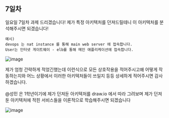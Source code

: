 ## 7일차
일요일 7일차 과제 드리겠습니다! 제가 특정 아키텍처를 던져드릴테니 이 아키텍처를 분석해주시면 되겠습니다!
```
예시)
devops 는 nat instance 를 통해 main web server 에 접속합니다.
User는 인터넷 게이트웨이 - elb를 통해 메인 애플리케이션에 접속합니다.
```
![image](https://github.com/GSM-MSG/DevOps-Onboarding/assets/82383294/ad77fbd1-7554-46bd-9c73-e64ce87173dd)


제가 엄청 간략하게 적었긴했는데 이런식으로 모든 상호작용을 적어주시고왜 어떻게 작동하는지와 어느 상황에서 이러한 아키텍처들이 쓰일지 등등 상세하게 적어주시면 감사하겠습니다.<br><br>
@성민 은 1학년이기에 제가 던져둔 아키텍처를 draw.io 에서 따라 그려보며 제가 던져둔 아키텍처에 적힌 서비스들을 이론적으로 학습해주시면 되겠습니다

![image](https://github.com/GSM-MSG/DevOps-Onboarding/assets/82383294/dbc8768d-00e2-4d9e-a91c-01644c69ed61)
